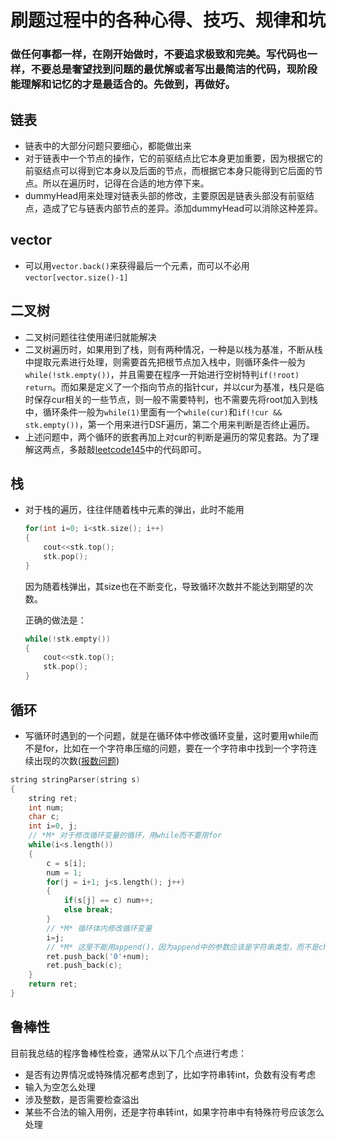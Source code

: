 # 刷题过程中的各种心得、技巧、规律和坑

### 做任何事都一样，在刚开始做时，不要追求极致和完美。写代码也一样，不要总是奢望找到问题的最优解或者写出最简洁的代码，现阶段能理解和记忆的才是最适合的。先做到，再做好。

## 链表
- 链表中的大部分问题只要细心，都能做出来
- 对于链表中一个节点的操作，它的前驱结点比它本身更加重要，因为根据它的前驱结点可以得到它本身以及后面的节点，而根据它本身只能得到它后面的节点。所以在遍历时，记得在合适的地方停下来。
- dummyHead用来处理对链表头部的修改，主要原因是链表头部没有前驱结点，造成了它与链表内部节点的差异。添加dummyHead可以消除这种差异。

## vector
- 可以用`vector.back()`来获得最后一个元素，而可以不必用`vector[vector.size()-1]`

## 二叉树
- 二叉树问题往往使用递归就能解决
- 二叉树遍历时，如果用到了栈，则有两种情况，一种是以栈为基准，不断从栈中提取元素进行处理，则需要首先把根节点加入栈中，则循环条件一般为`while(!stk.empty())`，并且需要在程序一开始进行空树特判`if(!root) return`。而如果是定义了一个指向节点的指针cur，并以cur为基准，栈只是临时保存cur相关的一些节点，则一般不需要特判，也不需要先将root加入到栈中，循环条件一般为`while(1)`里面有一个`while(cur)`和`if(!cur && stk.empty())`，第一个用来进行DSF遍历，第二个用来判断是否终止遍历。
- 上述问题中，两个循环的嵌套再加上对cur的判断是遍历的常见套路。为了理解这两点，多敲敲[leetcode145](LeetCode/problems/145.binary-tree-postorder-traversal.md)中的代码即可。

## 栈
- 对于栈的遍历，往往伴随着栈中元素的弹出，此时不能用
    ```c++
    for(int i=0; i<stk.size(); i++)
    {
        cout<<stk.top();
        stk.pop();
    }
    ```
    因为随着栈弹出，其size也在不断变化，导致循环次数并不能达到期望的次数。

    正确的做法是：
    ```c++
    while(!stk.empty())
    {
        cout<<stk.top();
        stk.pop();
    }
    ```

## 循环
- 写循环时遇到的一个问题，就是在循环体中修改循环变量，这时要用while而不是for，比如在一个字符串压缩的问题，要在一个字符串中找到一个字符连续出现的次数([报数问题](LeetCode/problems/38.count-and-say.md))
```c++
string stringParser(string s)
{
    string ret;
    int num;
    char c;
    int i=0, j;
    // *M* 对于修改循环变量的循环，用while而不要用for
    while(i<s.length())
    {
        c = s[i];
        num = 1;
        for(j = i+1; j<s.length(); j++)
        {
            if(s[j] == c) num++;
            else break;
        }
        // *M* 循环体内修改循环变量
        i=j;
        // *M* 这里不能用append()，因为append中的参数应该是字符串类型，而不是char
        ret.push_back('0'+num);
        ret.push_back(c);
    }
    return ret;
}
```

## 鲁棒性
目前我总结的程序鲁棒性检查，通常从以下几个点进行考虑：

- 是否有边界情况或特殊情况都考虑到了，比如字符串转int，负数有没有考虑    
- 输入为空怎么处理
- 涉及整数，是否需要检查溢出
- 某些不合法的输入用例，还是字符串转int，如果字符串中有特殊符号应该怎么处理

